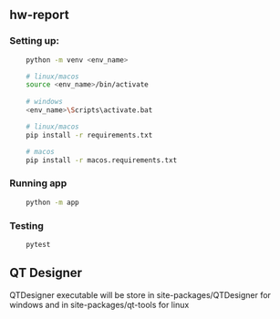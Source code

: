 ## hw-report
### Setting up:
```bash
    python -m venv <env_name>

    # linux/macos
    source <env_name>/bin/activate
    
    # windows
    <env_name>\Scripts\activate.bat

    # linux/macos
    pip install -r requirements.txt 

    # macos
    pip install -r macos.requirements.txt
```

### Running app

```bash
    python -m app
```

### Testing
```bash
    pytest
```

## QT Designer

QTDesigner executable will be store in site-packages/QTDesigner for windows and in site-packages/qt-tools for linux